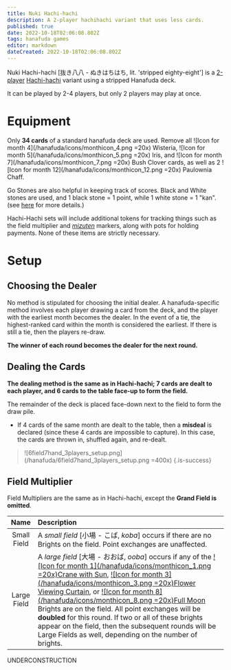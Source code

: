 ```yaml
---
title: Nuki Hachi-hachi
description: A 2-player hachihachi variant that uses less cards.
published: true
date: 2022-10-18T02:06:08.802Z
tags: hanafuda games
editor: markdown
dateCreated: 2022-10-18T02:06:08.802Z
---
```


Nuki Hachi-hachi [抜き八八 - ぬきはちはち, lit. 'stripped eighty-eight'] is a [2-player](/en/hanafuda/games/hachi-hachi#hachi-hachi-for-two-players) [Hachi-hachi](/en/hanafuda/games/hachi-hachi) variant using a stripped Hanafuda deck.

It can be played by 2-4 players, but only 2 players may play at once.

# Equipment
Only **34 cards** of a standard hanafuda deck are used. Remove all ![Icon for month 4](/hanafuda/icons/monthicon_4.png =20x) Wisteria, ![Icon for month 5](/hanafuda/icons/monthicon_5.png =20x) Iris, and ![Icon for month 7](/hanafuda/icons/monthicon_7.png =20x) Bush Clover cards, as well as 2 ![Icon for month 12](/hanafuda/icons/monthicon_12.png =20x) Paulownia Chaff.

Go Stones are also helpful in keeping track of scores. Black and White stones are used, and 1 black stone = 1 point, while 1 white stone = 1 "kan". (see [here](/en/hanafuda/games/hachi-hachi#a-note-on-scoring) for more details.)

Hachi-Hachi sets will include additional tokens for tracking things such as the field multiplier and *[mizuten](#Mizuten)* markers, along with pots for holding payments. None of these items are strictly necessary.

# Setup
## Choosing the Dealer
No method is stipulated for choosing the initial dealer. A hanafuda-specific method involves each player drawing a card from the deck, and the player with the earliest month becomes the dealer. In the event of a tie, the highest-ranked card within the month is considered the earliest. If there is still a tie, then the players re-draw.

**The winner of each round becomes the dealer for the next round.**

## Dealing the Cards
**The dealing method is the same as in Hachi-hachi; 7 cards are dealt to each player, and 6 cards to the table face-up to form the field.**

The remainder of the deck is placed face-down next to the field to form the draw pile.

* If 4 cards of the same month are dealt to the table, then a **misdeal** is declared (since these 4 cards are impossible to capture). In this case, the cards are thrown in, shuffled again, and re-dealt.

> ![6field7hand_3players_setup.png](/hanafuda/6field7hand_3players_setup.png =400x) 
{.is-success}

## Field Multiplier
Field Multipliers are the same as in Hachi-hachi, except the **Grand Field is omitted**.

|Name|Description|
|:---:|:---|
|Small Field|A *small field* [小場 - こば, *koba*] occurs if there are no Brights on the field. Point exchanges are unaffected.|
|Large Field|A *large field* [大場 - おおば, *ooba*] occurs if any of the [![Icon for month 1](/hanafuda/icons/monthicon_1.png =20x)Crane with Sun](/en/hanafuda/suits/pine#crane-with-sun), [![Icon for month 3](/hanafuda/icons/monthicon_3.png =20x)Flower Viewing Curtain](/en/hanafuda/suits/cherry-blossom#flower-viewing-curtain), or [![Icon for month 8](/hanafuda/icons/monthicon_8.png =20x)Full Moon](/en/hanafuda/suits/susuki-grass#full-moon) Brights are on the field. All point exchanges will be **doubled** for this round. If two or all of these brights appear on the field, then the subsequent rounds will be Large Fields as well, depending on the number of brights.|

UNDERCONSTRUCTION